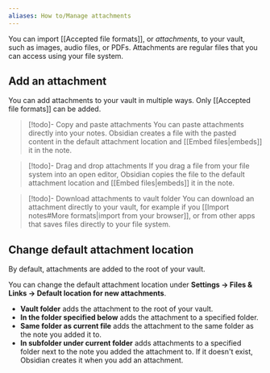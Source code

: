 ```yaml
---
aliases: How to/Manage attachments
---
```

You can import [[Accepted file formats]], or _attachments_, to your vault, such as images, audio files, or PDFs. Attachments are regular files that you can access using your file system.

## Add an attachment

You can add attachments to your vault in multiple ways. Only [[Accepted file formats]] can be added.

> [!todo]- Copy and paste attachments
> You can paste attachments directly into your notes. Obsidian creates a file with the pasted content in the default attachment location and [[Embed files|embeds]] it in the note.

> [!todo]- Drag and drop attachments
> If you drag a file from your file system into an open editor, Obsidian copies the file to the default attachment location and [[Embed files|embeds]] it in the note.

 > [!todo]- Download attachments to vault folder
 > You can download an attachment directly to your vault, for example if you  [[Import notes#More formats|import from your browser]], or from other apps that saves files directly to your file system.

## Change default attachment location

By default, attachments are added to the root of your vault.

You can change the default attachment location under **Settings → Files & Links → Default location for new attachments**.

- **Vault folder** adds the attachment to the root of your vault.
- **In the folder specified below** adds the attachment to a specified folder.
- **Same folder as current file** adds the attachment to the same folder as the note you added it to.
- **In subfolder under current folder** adds attachments to a specified folder next to the note you added the attachment to. If it doesn't exist, Obsidian creates it when you add an attachment.
